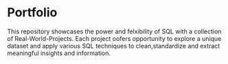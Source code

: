 # Portfolio
This repository showcases the power and felxibility of SQL with a collection of Real-World-Projects.
Each project oofers opportunity to explore a unique dataset and apply various SQL techniques to clean,standardize and extract meaningful insights and information.
